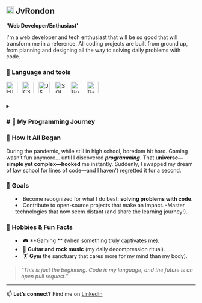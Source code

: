 ## <img src="assets/JV__1_-removebg-preview" width="20" height="20"> JvRondon

**'Web Developer/Enthusiast'**

I'm a web developer and tech enthusiast that will be so good that will transform me in a reference. All coding projects are built from ground up, from planning and designing all the way to solving daily problems with code.

### 🧰 Language and tools

<img align="left" alt="HTML" width="30px" style="padding-right:10px;" src="https://cdn-icons-png.flaticon.com/512/919/919827.png"/>
<img align="left" alt="CSS" width="30px" style="padding-right:10px;" src="https://cdn-icons-png.flaticon.com/512/5968/5968242.png"/>
<img align="left" alt="JS" width="30px" style="padding-right:10px;" src="https://encrypted-tbn0.gstatic.com/images?q=tbn:ANd9GcRuHnJDLOcdm_0b6N6kNj-1OvO9KhKYgqIy0w&s"/>
<img align="left" alt="SQL Server" width="30px" style="padding-right:10px;" src="https://img.icons8.com/?size=512&id=laYYF3dV0Iew&format=png"/>
<img align="left" alt="Godot" width="30px" style="padding-right:10px;" src="https://godotengine.org/assets/press/logo_vertical_color_light.png"/>
<img align="left" alt="Gamemaker" width="30px" style="padding-right:10px;" src="https://cdn2.steamgriddb.com/icon/e500b7708a865ec27eef36c33953b06e.ico"/>
<br/>

#
<details>
  <summary>
    <h3># 🚀 My Programming Journey  

### 🌌 **How It All Began**  
During the pandemic, while still in high school, boredom hit hard. Gaming wasn’t fun anymore... until I discovered ***programming***.
That **universe—simple yet complex—hooked** me instantly. Suddenly, I swapped my dream of law school for lines of code—and I haven’t regretted it for a second.

### 🎯 **Goals**  
- Become recognized for what I do best:  **solving problems with code**.  
- Contribute to open-source projects that make an impact.
-Master technologies that now seem distant (and share the learning journey!).


### 🎸 **Hobbies & Fun Facts**  
- 🎮 **Gaming ** (when something truly captivates me).  
- 🎸 **Guitar and rock music** (my daily decompression ritual).  
- 🏋️ **Gym** the sanctuary that cares more for my mind than my body).  

> *"This is just the beginning. Code is my language, and the future is an open pull request."*  

---

📫 **Let’s connect?** Find me on [LinkedIn](https://www.linkedin.com/in/jo%C3%A3o-victor-rondon/) </h3></summary>

  
</details>


